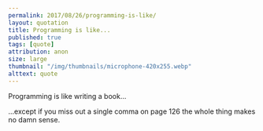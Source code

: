 ```yaml
---
permalink: 2017/08/26/programming-is-like/
layout: quotation
title: Programming is like...
published: true
tags: [quote]
attribution: anon
size: large
thumbnail: "/img/thumbnails/microphone-420x255.webp"
alttext: quote
---
```


Programming is like writing a book...

...except if you miss out a single comma on page 126 the whole thing makes no damn sense.
